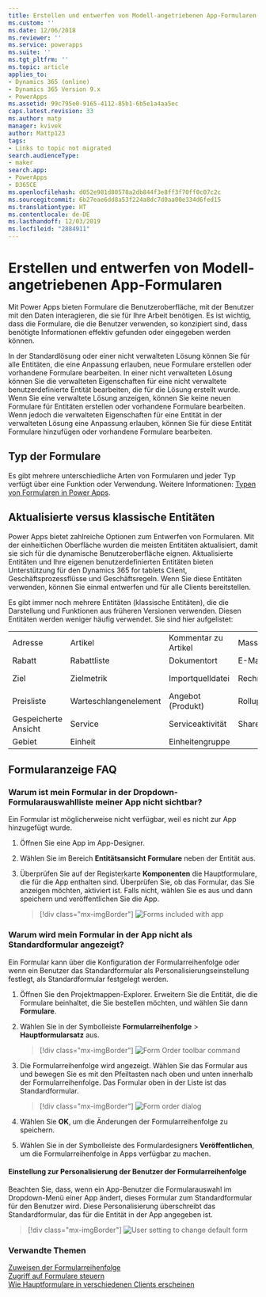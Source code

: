```yaml
---
title: Erstellen und entwerfen von Modell-angetriebenen App-Formularen | MicrosoftDocs
ms.custom: ''
ms.date: 12/06/2018
ms.reviewer: ''
ms.service: powerapps
ms.suite: ''
ms.tgt_pltfrm: ''
ms.topic: article
applies_to:
- Dynamics 365 (online)
- Dynamics 365 Version 9.x
- PowerApps
ms.assetid: 99c795e0-9165-4112-85b1-6b5e1a4aa5ec
caps.latest.revision: 33
ms.author: matp
manager: kvivek
author: Mattp123
tags:
- Links to topic not migrated
search.audienceType:
- maker
search.app:
- PowerApps
- D365CE
ms.openlocfilehash: d052e981d80578a2db844f3e8ff3f70ff0c07c2c
ms.sourcegitcommit: 6b27eae6dd8a53f224a8dc7d0aa00e334d6fed15
ms.translationtype: HT
ms.contentlocale: de-DE
ms.lasthandoff: 12/03/2019
ms.locfileid: "2884911"
---
```

# <a name="create-and-design-model-driven-app-forms"></a>Erstellen und entwerfen von Modell-angetriebenen App-Formularen 

Mit Power Apps bieten Formulare die Benutzeroberfläche, mit der Benutzer mit den Daten interagieren, die sie für Ihre Arbeit benötigen. Es ist wichtig, dass die Formulare, die die Benutzer verwenden, so konzipiert sind, dass benötigte Informationen effektiv gefunden oder eingegeben werden können. 

In der Standardlösung oder einer nicht verwalteten Lösung können Sie für alle Entitäten, die eine Anpassung erlauben, neue Formulare erstellen oder vorhandene Formulare bearbeiten. In einer nicht verwalteten Lösung können Sie die verwalteten Eigenschaften für eine nicht verwaltete benutzerdefinierte Entität bearbeiten, die für die Lösung erstellt wurde.
Wenn Sie eine verwaltete Lösung anzeigen, können Sie keine neuen Formulare für Entitäten erstellen oder vorhandene Formulare bearbeiten. Wenn jedoch die verwalteten Eigenschaften für eine Entität in der verwalteten Lösung eine Anpassung erlauben, können Sie für diese Entität Formulare hinzufügen oder vorhandene Formulare bearbeiten. 
  

<a name="BKMK_TypesOfForms"></a> 
## <a name="type-of-forms"></a>Typ der Formulare
Es gibt mehrere unterschiedliche Arten von Formularen und jeder Typ verfügt über eine Funktion oder Verwendung. Weitere Informationen: [Typen von Formularen in Power Apps](types-forms.md).  

  
<a name="BKMK_FormDifferencesByEntity"></a>   
## <a name="updated-versus-classic-entities"></a>Aktualisierte versus klassische Entitäten  
Power Apps bietet zahlreiche Optionen zum Entwerfen von Formularen. Mit der einheitlichen Oberfläche wurden die meisten Entitäten aktualisiert, damit sie sich für die dynamische Benutzeroberfläche eignen. Aktualisierte Entitäten und Ihre eigenen benutzerdefinierten Entitäten bieten Unterstützung für den Dynamics 365 for tablets Client, Geschäftsprozessflüsse und Geschäftsregeln. Wenn Sie diese Entitäten verwenden, können Sie einmal entwerfen und für alle Clients bereitstellen.  
  
Es gibt immer noch mehrere Entitäten (klassische Entitäten), die die Darstellung und Funktionen aus früheren Versionen verwenden. Diesen Entitäten werden weniger häufig verwendet. Sie sind hier aufgelistet:  
  
||||||  
|-|-|-|-|-|  
|Adresse|Artikel|Kommentar zu Artikel|Massenlöschungsvorgang|Verbindung|  
|Rabatt|Rabattliste|Dokumentort|E-Mail-Anlage|Folgen|  
|Ziel|Zielmetrik|Importquelldatei|Rechnung (Produkt)|Auftrag (Produkt)|  
|Preisliste|Warteschlangenelement|Angebot (Produkt)|Rollupfeld|Rollupabfrage|  
|Gespeicherte Ansicht|Service|Serviceaktivität|SharePoint-Website|Standort|  
|Gebiet|Einheit|Einheitengruppe|||  
  
## <a name="form-display-faq"></a>Formularanzeige FAQ

### <a name="why-is-my-form-not-visible-in-the-form-selector-drop-down-in-my-app"></a>Warum ist mein Formular in der Dropdown-Formularauswahlliste meiner App nicht sichtbar?
Ein Formular ist möglicherweise nicht verfügbar, weil es nicht zur App hinzugefügt wurde.
1. Öffnen Sie eine App im App-Designer.
2. Wählen Sie im Bereich **Entitätsansicht** **Formulare** neben der Entität aus.
3. Überprüfen Sie auf der Registerkarte **Komponenten** die Hauptformulare, die für die App enthalten sind. Überprüfen Sie, ob das Formular, das Sie anzeigen möchten, aktiviert ist. Falls nicht, wählen Sie es aus und dann speichern und veröffentlichen Sie die App.

   > [!div class="mx-imgBorder"] 
   > ![](media/forms-included-in-app.png "Forms included with app")
   
### <a name="why-isnt-my-form-displayed-as-the-default-form-in-the-app"></a>Warum wird mein Formular in der App nicht als Standardformular angezeigt?
Ein Formular kann über die Konfiguration der Formularreihenfolge oder wenn ein Benutzer das Standardformular als Personalisierungseinstellung festlegt, als Standardformular festgelegt werden.
1. Öffnen Sie den Projektmappen-Explorer. Erweitern Sie die Entität, die die Formulare beinhaltet, die Sie bestellen möchten, und wählen Sie dann **Formulare**.
2. Wählen Sie in der Symbolleiste **Formularreihenfolge** > **Hauptformularsatz** aus. 

   > [!div class="mx-imgBorder"] 
   > ![](media/form-order-toolbar.png "Form Order toolbar command")
   
3. Die Formularreihenfolge wird angezeigt. Wählen Sie das Formular aus und bewegen Sie es mit den Pfeiltasten nach oben und unten innerhalb der Formularreihenfolge. Das Formular oben in der Liste ist das Standardformular. 

   > [!div class="mx-imgBorder"] 
   > ![](media/form-order-dialog.png "Form order dialog")
   
4. Wählen Sie **OK**, um die Änderungen der Formularreihenfolge zu speichern.
5. Wählen Sie in der Symbolleiste des Formulardesigners **Veröffentlichen**, um die Formularreihenfolge in Apps verfügbar zu machen.
 
#### <a name="form-order-user-personalization-setting"></a>Einstellung zur Personalisierung der Benutzer der Formularreihenfolge
Beachten Sie, dass, wenn ein App-Benutzer die Formularauswahl im Dropdown-Menü einer App ändert, dieses Formular zum Standardformular für den Benutzer wird. Diese Personalisierung überschreibt das Standardformular, das für die Entität in der App angegeben ist.

   > [!div class="mx-imgBorder"] 
   > ![](media/change-form-user-setting.png "User setting to change default form")
   
### <a name="related-topics"></a>Verwandte Themen  
    
[Zuweisen der Formularreihenfolge](assign-form-order.md) <br />
[Zugriff auf Formulare steuern](control-access-forms.md) <br />
[Wie Hauptformulare in verschiedenen Clients erscheinen](main-form-presentations.md) <br />
